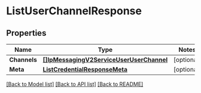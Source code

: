 # ListUserChannelResponse

## Properties
Name | Type | Notes
------------ | ------------- | -------------
**Channels** | [**[]IpMessagingV2ServiceUserUserChannel**](ip_messaging.v2.service.user.user_channel.md) | [optional] 
**Meta** | [**ListCredentialResponseMeta**](ListCredentialResponse_meta.md) | [optional] 

[[Back to Model list]](../README.md#documentation-for-models) [[Back to API list]](../README.md#documentation-for-api-endpoints) [[Back to README]](../README.md)


